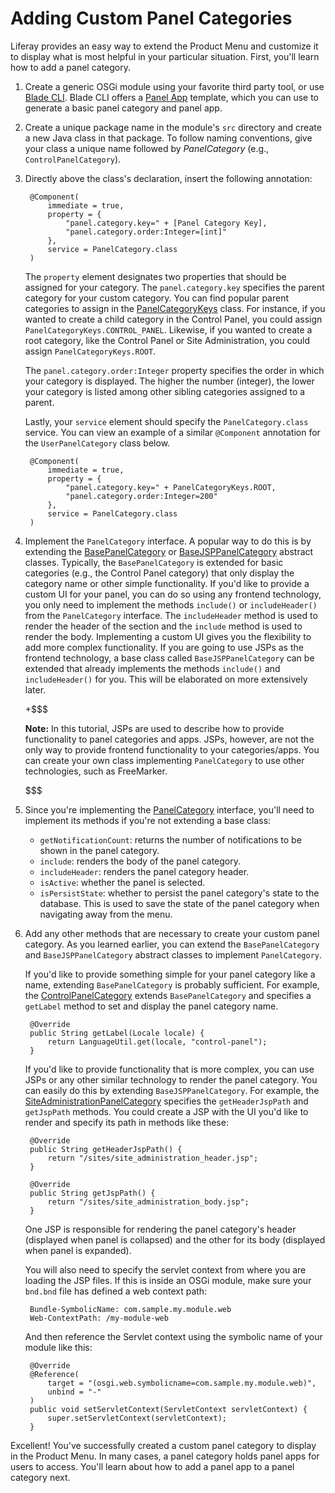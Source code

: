 # Adding Custom Panel Categories [](id=adding-custom-panel-categories)

Liferay provides an easy way to extend the Product Menu and customize it to
display what is most helpful in your particular situation. First, you'll learn
how to add a panel category.

1. Create a generic OSGi module using your favorite third party tool, or use
   [Blade CLI](/develop/tutorials/-/knowledge_base/7-1/blade-cli). Blade CLI
   offers a
   [Panel App](/develop/reference/-/knowledge_base/7-1/panel-app-template)
   template, which you can use to generate a basic panel category and panel app.

2. Create a unique package name in the module's `src` directory and create a
   new Java class in that package. To follow naming conventions, give your
   class a unique name followed by *PanelCategory* (e.g.,
   `ControlPanelCategory`).

3. Directly above the class's declaration, insert the following annotation:

        @Component(
            immediate = true,
            property = {
                "panel.category.key=" + [Panel Category Key],
                "panel.category.order:Integer=[int]"
            },
            service = PanelCategory.class
        )

    The `property` element designates two properties that should be assigned for
    your category. The `panel.category.key` specifies the parent category for
    your custom category. You can find popular parent categories to assign in
    the [PanelCategoryKeys](@app-ref@/web-experience/latest/javadocs/com/liferay/application/list/constants/PanelCategoryKeys.html)
    class. For instance, if you wanted to create a child category in the Control
    Panel, you could assign `PanelCategoryKeys.CONTROL_PANEL`. Likewise, if you
    wanted to create a root category, like the Control Panel or Site
    Administration, you could assign `PanelCategoryKeys.ROOT`.

    The `panel.category.order:Integer` property specifies the order in which
    your category is displayed. The higher the number (integer), the lower your
    category is listed among other sibling categories assigned to a parent.
    
    Lastly, your `service` element should specify the `PanelCategory.class`
    service. You can view an example of a similar `@Component` annotation for
    the `UserPanelCategory` class below.

        @Component(
            immediate = true,
            property = {
                "panel.category.key=" + PanelCategoryKeys.ROOT,
                "panel.category.order:Integer=200"
            },
            service = PanelCategory.class
        )

4. Implement the `PanelCategory` interface. A popular way to do this is by
   extending the
   [BasePanelCategory](@app-ref@/web-experience/latest/javadocs/com/liferay/application/list/BasePanelCategory.html)
   or 
   [BaseJSPPanelCategory](@app-ref@/web-experience/latest/javadocs/com/liferay/application/list/BaseJSPPanelCategory.html)
   abstract classes. Typically, the `BasePanelCategory` is extended for basic
   categories (e.g., the Control Panel category) that only display the category
   name or other simple functionality. If you'd like to provide a custom UI for
   your panel, you can do so using any frontend technology, you only need to
   implement the methods `include()` or `includeHeader()` from the
   `PanelCategory` interface. The `includeHeader` method is used to render the
   header of the section and the `include` method is used to render the body.
   Implementing a custom UI gives you the flexibility to add more complex
   functionality. If you are going to use JSPs as the frontend technology, a
   base class called `BaseJSPPanelCategory` can be extended that already
   implements the methods `include()` and `includeHeader()` for you. This will
   be elaborated on more extensively later.

    +$$$

    **Note:** In this tutorial, JSPs are used to describe how to provide
    functionality to panel categories and apps. JSPs, however, are not the only
    way to provide frontend functionality to your categories/apps. You can
    create your own class implementing `PanelCategory` to use other 
    technologies, such as FreeMarker.

    $$$

5. Since you're implementing the
   [PanelCategory](@app-ref@/web-experience/latest/javadocs/com/liferay/application/list/PanelCategory.html)
   interface, you'll need to implement its methods if you're not extending a
   base class:

    - `getNotificationCount`: returns the number of notifications to be shown in
    the panel category.
    - `include`: renders the body of the panel category.
    - `includeHeader`: renders the panel category header.
    - `isActive`: whether the panel is selected.
    - `isPersistState`: whether to persist the panel category's state to the
      database. This is used to save the state of the panel category when
      navigating away from the menu.

6. Add any other methods that are necessary to create your custom panel
   category. As you learned earlier, you can extend the `BasePanelCategory` and
   `BaseJSPPanelCategory` abstract classes to implement `PanelCategory`.

    If you'd like to provide something simple for your panel category like a
    name, extending `BasePanelCategory` is probably sufficient. For example, the
    [ControlPanelCategory](https://github.com/liferay/liferay-portal/blob/7.0.3-ga4/modules/apps/web-experience/product-navigation/product-navigation-control-panel/src/main/java/com/liferay/product/navigation/control/panel/internal/application/list/ControlPanelCategory.java)
    extends `BasePanelCategory` and specifies a `getLabel` method to set and
    display the panel category name.

        @Override
        public String getLabel(Locale locale) {
            return LanguageUtil.get(locale, "control-panel");
        }

    If you'd like to provide functionality that is more complex, you can use
    JSPs or any other similar technology to render the panel category. You can
    easily do this by extending `BaseJSPPanelCategory`. For example, the
    [SiteAdministrationPanelCategory](https://github.com/liferay/liferay-portal/blob/7.0.3-ga4/modules/apps/web-experience/product-navigation/product-navigation-site-administration/src/main/java/com/liferay/product/navigation/site/administration/internal/application/list/SiteAdministrationPanelCategory.java)
    specifies the `getHeaderJspPath` and `getJspPath` methods. You could create
    a JSP with the UI you'd like to render and specify its path in methods like
    these:

        @Override
        public String getHeaderJspPath() {
            return "/sites/site_administration_header.jsp";
        }

        @Override
        public String getJspPath() {
            return "/sites/site_administration_body.jsp";
        }

    One JSP is responsible for rendering the panel category's header (displayed
    when panel is collapsed) and the other for its body (displayed when panel is
    expanded).

    <!-- Explain two JSPs above further! -Cody -->
    
    You will also need to specify the servlet context from where you are loading
    the JSP files. If this is inside an OSGi module, make sure your `bnd.bnd`
    file has defined a web context path:

        Bundle-SymbolicName: com.sample.my.module.web
        Web-ContextPath: /my-module-web

    And then reference the Servlet context using the symbolic name of your
    module like this:

        @Override
        @Reference(
            target = "(osgi.web.symbolicname=com.sample.my.module.web)",
            unbind = "-"
        )
        public void setServletContext(ServletContext servletContext) {
            super.setServletContext(servletContext);
        }

Excellent! You've successfully created a custom panel category to display in the
Product Menu. In many cases, a panel category holds panel apps for users to
access. You'll learn about how to add a panel app to a panel category next.
